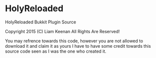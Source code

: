 # HolyReloaded
HolyReloaded Bukkit Plugin Source

Copyright 2015 (C) Liam Keenan
All Rights Are Reserved!

You may refrence towards this code, however you are not 
allowed to download it and claim it as yours I have to have some 
credit towards this source code seen as I was the one who created it.
